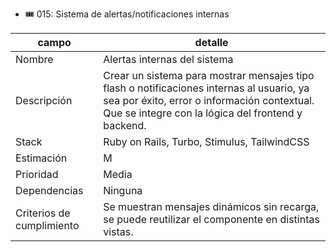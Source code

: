 - 🎟️ 015: Sistema de alertas/notificaciones internas

| campo                     | detalle                                                                                                                                                                                        |
| ------------------------- | ---------------------------------------------------------------------------------------------------------------------------------------------------------------------------------------------- |
| Nombre                    | Alertas internas del sistema                                                                                                                                                                   |
| Descripción               | Crear un sistema para mostrar mensajes tipo flash o notificaciones internas al usuario, ya sea por éxito, error o información contextual. Que se integre con la lógica del frontend y backend. |
| Stack                     | Ruby on Rails, Turbo, Stimulus, TailwindCSS                                                                                                                                                    |
| Estimación                | M                                                                                                                                                                                              |
| Prioridad                 | Media                                                                                                                                                                                          |
| Dependencias              | Ninguna                                                                                                                                                                                        |
| Criterios de cumplimiento | Se muestran mensajes dinámicos sin recarga, se puede reutilizar el componente en distintas vistas.                                                                                             |
